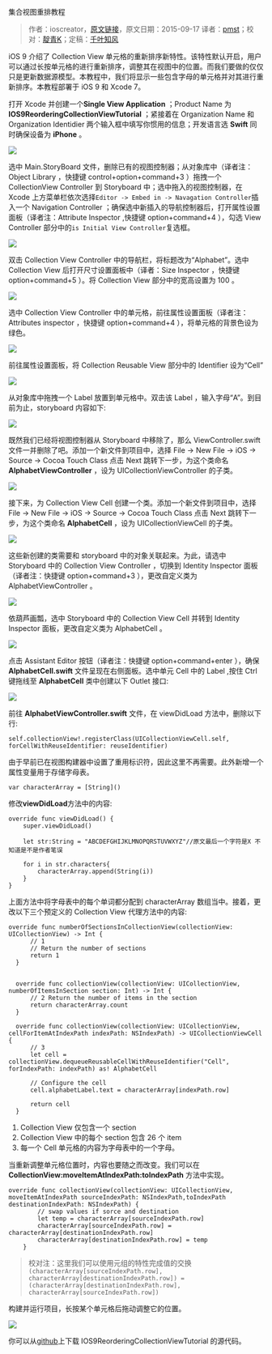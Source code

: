 集合视图重排教程

> 作者：ioscreator，[原文链接](http://www.ioscreator.com/tutorials/reordering-collection-view-cells-tutorial)，原文日期：2015-09-17
> 译者：[pmst](http://www.jianshu.com/users/596f2ba91ce9/latest_articles)；校对：[靛青K](http://www.dianqk.org/)；定稿：[千叶知风](http://weibo.com/xiaoxxiao)
  












iOS 9 介绍了 Collection View 单元格的重新排序新特性。该特性默认开启，用户可以通过长按单元格的进行重新排序，调整其在视图中的位置。而我们要做的仅仅只是更新数据源模型。本教程中，我们将显示一些包含字母的单元格并对其进行重新排序。本教程部署于 iOS 9 和 Xcode 7。



打开 Xcode 并创建一个**Single View Application** ；Product Name 为 **IOS9ReorderingCollectionViewTutorial** ；紧接着在 Organization Name 和 Organization Identidier 两个输入框中填写你惯用的信息；开发语言选 **Swift** 同时确保设备为 **iPhone** 。

![](http://swift.gg/img/articles/reordering-collection-view-cells-tutorial/format=1500w1445389581.348031)

选中 Main.StoryBoard 文件，删除已有的视图控制器；从对象库中（译者注：Object Library ，快捷键 control+option+command+3 ）拖拽一个 CollectionView Controller 到 Storyboard 中；选中拖入的视图控制器，在 Xcode 上方菜单栏依次选择`Editor -> Embed in -> Navagation Controller`插入一个 Navigation Controller ；确保选中新插入的导航控制器后，打开属性设置面板（译者注：Attribute Inspector ,快捷键 option+command+4 ），勾选 View Controller 部分中的`is Initial View Controller`复选框。

![](http://swift.gg/img/articles/reordering-collection-view-cells-tutorial/format=750w1445389582.5906994)


双击 Collection View Controller 中的导航栏，将标题改为“Alphabet”。选中 Collection View 后打开尺寸设置面板中（译者：Size Inspector ，快捷键 option+command+5 ）。将 Collection View 部分中的宽高设置为 100 。

![](http://swift.gg/img/articles/reordering-collection-view-cells-tutorial/format=750w1445389583.365586)

选中 Collection View Controller 中的单元格，前往属性设置面板（译者注：Attributes inspector ，快捷键 option+command+4 ），将单元格的背景色设为绿色。

![](http://swift.gg/img/articles/reordering-collection-view-cells-tutorial/format=750w1445389583.9036288)

前往属性设置面板，将 Collection Reusable View 部分中的 Identifier 设为“Cell”

![](http://swift.gg/img/articles/reordering-collection-view-cells-tutorial/format=750w1445389584.315881)

从对象库中拖拽一个 Label 放置到单元格中。双击该 Label ，输入字母“A”。到目前为止，storyboard 内容如下:

![](http://swift.gg/img/articles/reordering-collection-view-cells-tutorial/CellSize.pngformat=2500w1445389584.655853)

既然我们已经将视图控制器从 Storyboard 中移除了，那么 ViewController.swift 文件一并删除了吧。添加一个新文件到项目中，选择 File -> New File -> iOS -> Source -> Cocoa Touch Class 点击 Next 跳转下一步，为这个类命名**AlphabetViewController** ，设为 UICollectionViewController 的子类。

![](http://swift.gg/img/articles/reordering-collection-view-cells-tutorial/format=1500w1445389586.0430875)

接下来，为 Collection View Cell 创建一个类。添加一个新文件到项目中，选择 File -> New File -> iOS -> Source -> Cocoa Touch Class 点击 Next 跳转下一步，为这个类命名 **AlphabetCell** ，设为 UICollectionViewCell 的子类。

![](http://swift.gg/img/articles/reordering-collection-view-cells-tutorial/format=1500w1445389586.6271925)

这些新创建的类需要和 storyboard 中的对象关联起来。为此，请选中 Storyboard 中的 Collection View Controller ，切换到 Identity Inspector 面板（译者注：快捷键 option+command+3 ），更改自定义类为 AlphabetViewController 。

![](http://swift.gg/img/articles/reordering-collection-view-cells-tutorial/format=750w1445389587.3706524)

依葫芦画瓢，选中 Storyboard 中的 Collection View Cell 并转到 Identity Inspector 面板，更改自定义类为 AlphabetCell 。

![](http://swift.gg/img/articles/reordering-collection-view-cells-tutorial/format=750w1445389587.6798098)

点击 Assistant Editor 按钮（译者注：快捷键 option+command+enter ），确保 **AlphabetCell.swift** 文件呈现在右侧面板。选中单元 Cell 中的 Label ,按住 Ctrl 键拖线至 **AlphabetCell** 类中创建以下 Outlet 接口:

![](http://swift.gg/img/articles/reordering-collection-view-cells-tutorial/format=750w1445389588.152526)

前往 **AlphabetViewController.swift** 文件，在 viewDidLoad 方法中，删除以下行:

    
    self.collectionView!.registerClass(UICollectionViewCell.self, forCellWithReuseIdentifier: reuseIdentifier)

由于早前已在视图构建器中设置了重用标识符，因此这里不再需要。此外新增一个属性变量用于存储字母表。

    
    var characterArray = [String]()

修改**viewDidLoad**方法中的内容:

    
    override func viewDidLoad() {
        super.viewDidLoad()
    
        let str:String = "ABCDEFGHIJKLMNOPQRSTUVWXYZ"//原文最后一个字符是X 不知道是不是作者笔误
        
        for i in str.characters{
            characterArray.append(String(i))
        }
    }

上面方法中将字母表中的每个单词都分配到 characterArray 数组当中。接着，更改以下三个预定义的 Collection View 代理方法中的内容:


    
    override func numberOfSectionsInCollectionView(collectionView: UICollectionView) -> Int {
          // 1
          // Return the number of sections
          return 1
      }
    
    
      override func collectionView(collectionView: UICollectionView, numberOfItemsInSection section: Int) -> Int {
          // 2 Return the number of items in the section
          return characterArray.count
      }
    
      override func collectionView(collectionView: UICollectionView, cellForItemAtIndexPath indexPath: NSIndexPath) -> UICollectionViewCell {
          // 3
          let cell = collectionView.dequeueReusableCellWithReuseIdentifier("Cell", forIndexPath: indexPath) as! AlphabetCell
      
          // Configure the cell
          cell.alphabetLabel.text = characterArray[indexPath.row]
      
          return cell
      }   


1. Collection View 仅包含一个 section
2. Collection View 中的每个 section 包含 26 个 item
3. 每一个 Cell 单元格的内容为字母表中的一个字母。


当重新调整单元格位置时，内容也要随之而改变。我们可以在 **CollectionView:moveItemAtIndexPath:toIndexPath** 方法中实现。

    
    override func collectionView(collectionView: UICollectionView, moveItemAtIndexPath sourceIndexPath: NSIndexPath,toIndexPath destinationIndexPath: NSIndexPath) {
            // swap values if sorce and destination
            let temp = characterArray[sourceIndexPath.row]
            characterArray[sourceIndexPath.row] = characterArray[destinationIndexPath.row]
            characterArray[destinationIndexPath.row] = temp
        }

> 校对注：这里我们可以使用元组的特性完成值的交换`(characterArray[sourceIndexPath.row], characterArray[destinationIndexPath.row]) = (characterArray[destinationIndexPath.row], characterArray[sourceIndexPath.row])`

构建并运行项目，长按某个单元格后拖动调整它的位置。

![](http://swift.gg/img/articles/reordering-collection-view-cells-tutorial/format=1500w1445389588.5267599)


你可以从[github](https://github.com/ioscreator/ioscreator)上下载 IOS9ReorderingCollectionViewTutorial 的源代码。